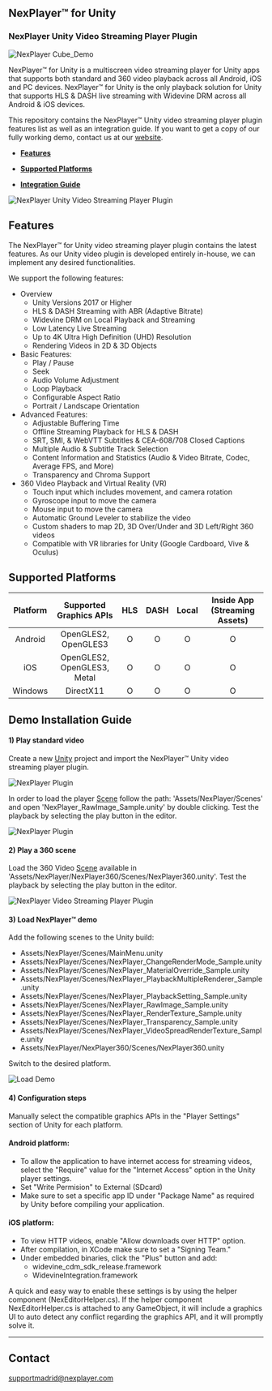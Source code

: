 ## NexPlayer™ for Unity

### NexPlayer Unity Video Streaming Player Plugin

![NexPlayer Cube_Demo](resources/unity_cube_demo3.gif)

NexPlayer™ for Unity is a multiscreen video streaming player for Unity apps that supports both standard and 360 video playback across all Android, iOS and PC devices. NexPlayer™ for Unity is the only playback solution for Unity that supports HLS &amp; DASH live streaming with Widevine DRM across all Android & iOS devices.

This repository contains the NexPlayer™ Unity video streaming player plugin features list as well as an integration guide. If you want to get a copy of our fully working demo, contact us at our [website](https://www.nexplayersdk.com/contact?utm_source=github&utm_medium=organic&utm_campaign=unite&utm_content=20190918--unity).

* **[Features](#features)**  

* **[Supported Platforms](#supported-platforms)**

* **[Integration Guide](#integration-guide)**


![NexPlayer Unity Video Streaming Player Plugin](resources/unity_player_3d_scene_12_13_2019.png)

## Features

The NexPlayer™ for Unity video streaming player plugin contains the latest features. As our Unity video plugin is developed entirely in-house, we can implement any desired functionalities. 

We support the following features:

- Overview
    - Unity Versions 2017 or Higher
    - HLS & DASH Streaming with ABR (Adaptive Bitrate)
    - Widevine DRM on Local Playback and Streaming   
    - Low Latency Live Streaming
    - Up to 4K Ultra High Definition (UHD) Resolution
    - Rendering Videos in 2D & 3D Objects
- Basic Features:
    - Play / Pause
    - Seek
    - Audio Volume Adjustment
    - Loop Playback
    - Configurable Aspect Ratio
    - Portrait / Landscape Orientation
- Advanced Features:
    - Adjustable Buffering Time
    - Offline Streaming Playback for HLS & DASH    
    - SRT, SMI, & WebVTT Subtitles & CEA-608/708 Closed Captions 
    - Multiple Audio & Subtitle Track Selection
    - Content Information and Statistics (Audio & Video Bitrate, Codec, Average FPS, and More)
    - Transparency and Chroma Support
- 360 Video Playback and Virtual Reality (VR)
    - Touch input which includes movement, and camera rotation
    - Gyroscope input to move the camera
    - Mouse input to move the camera
    - Automatic Ground Leveler to stabilize the video
    - Custom shaders to map 2D, 3D Over/Under and 3D Left/Right 360 videos
    - Compatible with VR libraries for Unity (Google Cardboard, Vive & Oculus)

## Supported Platforms

| Platform | Supported Graphics APIs | HLS | DASH | Local | Inside App (Streaming Assets) |
| :-----:| :-----:| :-----:| :-----:| :-----:| :-----:|
| Android  | OpenGLES2, OpenGLES3 | O | O | O | O |
| iOS | OpenGLES2, OpenGLES3, Metal | O | O | O | O |
| Windows | DirectX11 | O | O | O | O |

## Demo Installation Guide

#### 1) Play standard video

Create a new [Unity](https://unity3d.com/) project and import the NexPlayer™ Unity video streaming player plugin.

![NexPlayer Plugin](resources/import_package.png)

In order to load the player [Scene](https://docs.unity3d.com/Manual/UsingTheSceneView.html) follow the path: 'Assets/NexPlayer/Scenes' and open 'NexPlayer_RawImage_Sample.unity' by double clicking.
Test the playback by selecting the play button in the editor.

![NexPlayer Plugin](resources/playback_demo1.png)

#### 2) Play a 360 scene

Load the 360 Video [Scene](https://docs.unity3d.com/Manual/UsingTheSceneView.html) available in 'Assets/NexPlayer/NexPlayer360/Scenes/NexPlayer360.unity'.
Test the playback by selecting the play button in the editor.

![NexPlayer Video Streaming Player Plugin](resources/360_scene.gif)

#### 3) Load NexPlayer™ demo

Add the following scenes to the Unity build:

- Assets/NexPlayer/Scenes/MainMenu.unity
- Assets/NexPlayer/Scenes/NexPlayer_ChangeRenderMode_Sample.unity
- Assets/NexPlayer/Scenes/NexPlayer_MaterialOverride_Sample.unity
- Assets/NexPlayer/Scenes/NexPlayer_PlaybackMultipleRenderer_Sample.unity   
- Assets/NexPlayer/Scenes/NexPlayer_PlaybackSetting_Sample.unity
- Assets/NexPlayer/Scenes/NexPlayer_RawImage_Sample.unity   
- Assets/NexPlayer/Scenes/NexPlayer_RenderTexture_Sample.unity   
- Assets/NexPlayer/Scenes/NexPlayer_Transparency_Sample.unity   
- Assets/NexPlayer/Scenes/NexPlayer_VideoSpreadRenderTexture_Sample.unity 
- Assets/NexPlayer/NexPlayer360/Scenes/NexPlayer360.unity

Switch to the desired platform.

![Load Demo](resources/unity_scene_setup.png)


#### 4) Configuration steps

Manually select the compatible graphics APIs in the "Player Settings" section of Unity for each platform.

#### Android platform:

- To allow the application to have internet access for streaming videos, select the "Require" value for the "Internet Access" option in the Unity player settings.
- Set "Write Permision" to External (SDcard)
- Make sure to set a specific app ID under "Package Name" as required by Unity before compiling your application.

#### iOS platform:

- To view HTTP videos, enable "Allow downloads over HTTP" option.
- After compilation, in XCode make sure to set a "Signing Team."
- Under embedded binaries, click the "Plus" button and add:
   - widevine_cdm_sdk_release.framework
   - WidevineIntegration.framework

A quick and easy way to enable these settings is by using the helper component
(NexEditorHelper.cs). If the helper component NexEditorHelper.cs is attached to any GameObject, it will include a graphics UI to
auto detect any conflict regarding the graphics API, and it will promptly solve it.

-------------------


## Contact
[supportmadrid@nexplayer.com](mailto:supportmadrid@nexplayer.com)
